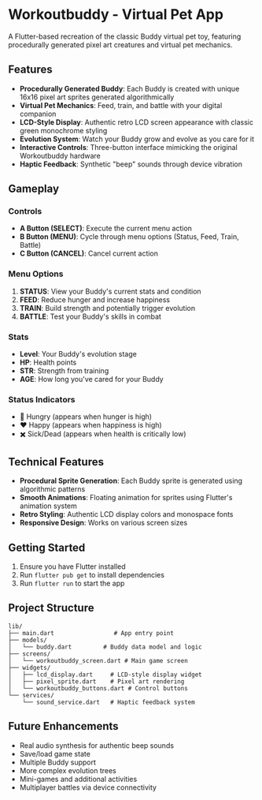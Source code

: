 # Workoutbuddy - Virtual Pet App

A Flutter-based recreation of the classic Buddy virtual pet toy, featuring procedurally generated pixel art creatures and virtual pet mechanics.

## Features

- **Procedurally Generated Buddy**: Each Buddy is created with unique 16x16 pixel art sprites generated algorithmically
- **Virtual Pet Mechanics**: Feed, train, and battle with your digital companion
- **LCD-Style Display**: Authentic retro LCD screen appearance with classic green monochrome styling
- **Evolution System**: Watch your Buddy grow and evolve as you care for it
- **Interactive Controls**: Three-button interface mimicking the original Workoutbuddy hardware
- **Haptic Feedback**: Synthetic "beep" sounds through device vibration

## Gameplay

### Controls
- **A Button (SELECT)**: Execute the current menu action
- **B Button (MENU)**: Cycle through menu options (Status, Feed, Train, Battle)
- **C Button (CANCEL)**: Cancel current action

### Menu Options
1. **STATUS**: View your Buddy's current stats and condition
2. **FEED**: Reduce hunger and increase happiness
3. **TRAIN**: Build strength and potentially trigger evolution
4. **BATTLE**: Test your Buddy's skills in combat

### Stats
- **Level**: Your Buddy's evolution stage
- **HP**: Health points
- **STR**: Strength from training
- **AGE**: How long you've cared for your Buddy

### Status Indicators
- 🍴 Hungry (appears when hunger is high)
- ❤️ Happy (appears when happiness is high)
- ✖️ Sick/Dead (appears when health is critically low)

## Technical Features

- **Procedural Sprite Generation**: Each Buddy sprite is generated using algorithmic patterns
- **Smooth Animations**: Floating animation for sprites using Flutter's animation system
- **Retro Styling**: Authentic LCD display colors and monospace fonts
- **Responsive Design**: Works on various screen sizes

## Getting Started

1. Ensure you have Flutter installed
2. Run `flutter pub get` to install dependencies
3. Run `flutter run` to start the app

## Project Structure

```
lib/
├── main.dart                 # App entry point
├── models/
│   └── buddy.dart         # Buddy data model and logic
├── screens/
│   └── workoutbuddy_screen.dart # Main game screen
├── widgets/
│   ├── lcd_display.dart     # LCD-style display widget
│   ├── pixel_sprite.dart    # Pixel art rendering
│   └── workoutbuddy_buttons.dart # Control buttons
└── services/
    └── sound_service.dart   # Haptic feedback system
```

## Future Enhancements

- Real audio synthesis for authentic beep sounds
- Save/load game state
- Multiple Buddy support
- More complex evolution trees
- Mini-games and additional activities
- Multiplayer battles via device connectivity
